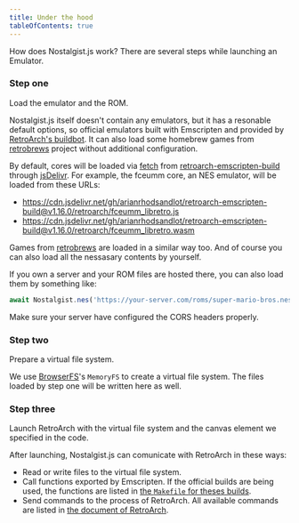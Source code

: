 ```yaml
---
title: Under the hood
tableOfContents: true
---
```


How does Nostalgist.js work? There are several steps while launching an Emulator.

### Step one
Load the emulator and the ROM.

Nostalgist.js itself doesn't contain any emulators, but it has a resonable default options, so official emulators built with Emscripten and provided by [RetroArch's buildbot](https://buildbot.libretro.com/). It can also load some homebrew games from
[retrobrews](https://retrobrews.github.io/) project without additional configuration.

By default, cores will be loaded via [fetch](https://developer.mozilla.org/en-US/docs/Web/API/Fetch_API) from [retroarch-emscripten-build](https://github.com/arianrhodsandlot/retroarch-emscripten-build) through [jsDelivr](https://www.jsdelivr.com). For example, the fceumm core, an NES emulator, will be loaded from these URLs:
+ https://cdn.jsdelivr.net/gh/arianrhodsandlot/retroarch-emscripten-build@v1.16.0/retroarch/fceumm_libretro.js
+ https://cdn.jsdelivr.net/gh/arianrhodsandlot/retroarch-emscripten-build@v1.16.0/retroarch/fceumm_libretro.wasm

Games from [retrobrews](https://retrobrews.github.io/) are loaded in a similar way too. And of course you can also load all the nessasary contents by yourself.

If you own a server and your ROM files are hosted there, you can also load them by something like:
```js
await Nostalgist.nes('https://your-server.com/roms/super-mario-bros.nes')
```

Make sure your server have configured the CORS headers properly.

### Step two
Prepare a virtual file system.

We use [BrowserFS](https://github.com/jvilk/BrowserFS)'s `MemoryFS` to create a virtual file system. The files loaded by step one will be written here as well.

### Step three
Launch RetroArch with the virtual file system and the canvas element we specified in the code.

After launching, Nostalgist.js can comunicate with RetroArch in these ways:
+ Read or write files to the virtual file system.
+ Call functions exported by Emscripten. If the official builds are being used, the functions are listed in [the `Makefile` for theses builds](https://github.com/libretro/RetroArch/blob/1e572aaa7a32807159d809e29f04a9aa52ed8917/Makefile.emscripten#L83).
+ Send commands to the process of RetroArch. All available commands are listed in [the document of RetroArch](https://docs.libretro.com/development/retroarch/network-control-interface/#commands).
